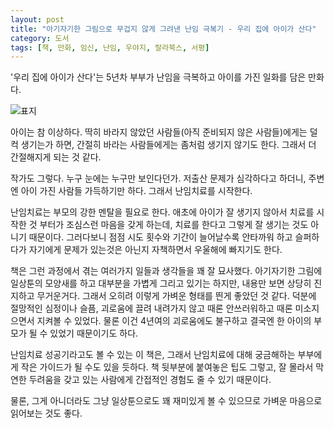 ```yaml
---
layout: post
title: "아기자기한 그림으로 무겁지 않게 그려낸 난임 극복기 - 우리 집에 아이가 산다"
category: 도서
tags: [책, 만화, 임신, 난임, 우야지, 랄라북스, 서평]
---
```


'우리 집에 아이가 산다'는
5년차 부부가 난임을 극복하고 아이를 가진 일화를 담은 만화다.

![표지](https://lh3.googleusercontent.com/sM3pHe5zBG9jXPvQIxtZcHpqjuSo0BWujGfVNTLVA0sRnTQEjX_uUpkCJy8zjGqLSKXDidlBH_56tQ=s480)

아이는 참 이상하다.
딱히 바라지 않았던 사람들(아직 준비되지 않은 사람들)에게는 덜컥 생기는가 하면,
간절히 바라는 사람들에게는 좀처럼 생기지 않기도 한다.
그래서 더 간절해지게 되는 것 같다.

작가도 그렇다.
누구 눈에는 누구만 보인다던가.
저출산 문제가 심각하다고 하더니,
주변엔 아이 가진 사람들 가득하기만 하다.
그래서 난임치료를 시작한다.

난임치료는 부모의 강한 멘탈을 필요로 한다.
애초에 아이가 잘 생기지 않아서 치료를 시작한 것 부터가 조심스런 마음을 갖게 하는데,
치료를 한다고 그렇게 잘 생기는 것도 아니기 때문이다.
그러다보니 점점 시도 횟수와 기간이 늘어날수록
안타까워 하고 슬퍼하다가 자기에게 문제가 있는것은 아닌지 자책하면서
우울해에 빠지기도 한다.

책은 그런 과정에서 겪는 여러가지 일들과 생각들을 꽤 잘 묘사했다.
아기자기한 그림에 일상툰의 모양새를 하고
대부분을 가볍게 그리고 있기는 하지만,
내용만 보면 상당히 진지하고 무거운거다.
그래서 오히려 이렇게 가벼운 형태를 띈게 좋았던 것 같다.
덕분에 절망적인 심정이나 슬픔, 괴로움에 끌려 내려가지 않고
때론 안쓰러워하고 때론 미소지으면서 지켜볼 수 있었다.
물론 이건 4년여의 괴로움에도 불구하고
결국엔 한 아이의 부모가 될 수 있었기 때문이기도 하다.

난임치료 성공기라고도 볼 수 있는 이 책은,
그래서 난임치료에 대해 궁금해하는 부부에게
작은 가이드가 될 수도 있을 듯하다.
책 뒷부분에 붙여놓은 팁도 그렇고,
잘 몰라서 막연한 두려움을 갖고 있는 사람에게
간접적인 경험도 줄 수 있기 때문이다.

물론, 그게 아니더라도
그냥 일상툰으로도 꽤 재미있게 볼 수 있으므로
가벼운 마음으로 읽어보는 것도 좋다.
